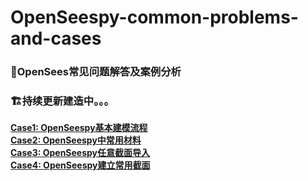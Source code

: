 # OpenSeespy-common-problems-and-cases
### __🌉OpenSees常见问题解答及案例分析__    
### __🏗持续更新建造中。。。__

[__Case1: OpenSeespy基本建模流程__](https://github.com/AshenOneme/OpenSeespy-common-problems-and-cases/blob/main/Case1-OpenSeespy%E5%9F%BA%E6%9C%AC%E5%BB%BA%E6%A8%A1%E6%B5%81%E7%A8%8B(%E4%BB%A5%E4%B8%80%E6%A0%B9%E6%9F%B1%E4%B8%BA%E4%BE%8B)/Case1-Markdown/Case1.md)     
[__Case2: OpenSeespy中常用材料__](https://github.com/AshenOneme/OpenSeespy-common-problems-and-cases/blob/main/Case2-%E5%B8%B8%E7%94%A8%E6%9D%90%E6%96%99(Steel%26Concrete)/Case2-Markdown/Case2.md)     
[__Case3: OpenSeespy任意截面导入__](https://github.com/AshenOneme/OpenSeespy-common-problems-and-cases/blob/main/Case3-%E4%BB%BB%E6%84%8F%E6%88%AA%E9%9D%A2%E5%AF%BC%E5%85%A5/Case3-Markdownn/Case3.md)     
[__Case4: OpenSeespy建立常用截面__](https://github.com/AshenOneme/OpenSeespy-common-problems-and-cases/blob/main/Case4-%E5%B8%B8%E7%94%A8%E6%88%AA%E9%9D%A2%E5%BD%A2%E5%BC%8F/Case4-Markdown/Case4.md)
